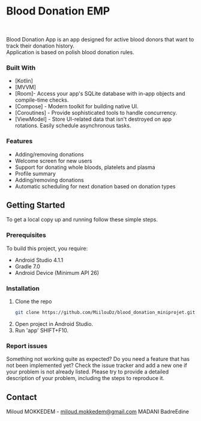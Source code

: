 # Blood Donation EMP 


<!-- PROJECT LOGO -->
<br />
  <p align="left">
    Blood Donation App is an app designed for active blood donors that want to track their donation history. </br>
    Application is based on polish blood donation rules.
</p>


### Built With

* [Kotlin]
* [MVVM]
* [Room]- Access your app's SQLite database with in-app objects and compile-time checks.
* [Compose] - Modern toolkit for building native UI.
* [Coroutines] - Provide sophisticated tools to handle concurrency.
* [ViewModel] - Store UI-related data that isn't destroyed on app rotations. Easily schedule asynchronous tasks.

### Features
* Adding/removing donations
* Welcome screen for new users
* Support for donating whole bloods, platelets and plasma
* Profile summary
* Adding/removing donations
* Automatic scheduling for next donation based on donation types

<!-- GETTING STARTED -->
## Getting Started

To get a local copy up and running follow these simple steps.

### Prerequisites
To build this project, you require:

* Android Studio 4.1.1
* Gradle 7.0
* Android Device (Minimum API 26)


### Installation
1. Clone the repo
   ```sh
   git clone https://github.com/MiilouDz/blood_donation_miniprojet.git
   ```
2. Open project in Android Studio.
3. Run 'app' SHIFT+F10.

### Report issues
Something not working quite as expected? Do you need a feature that has not been implemented yet? Check the issue tracker and add a new one if your problem is not already listed. Please try to provide a detailed description of your problem, including the steps to reproduce it.

<!-- CONTACT -->
## Contact

Miloud MOKKEDEM - miloud.mokkedem@gmail.com
MADANI BadreEdine



